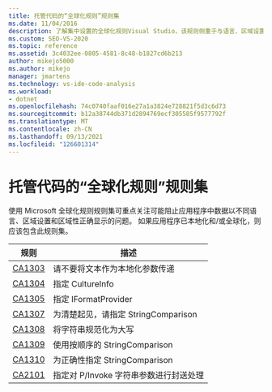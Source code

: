 ```yaml
---
title: 托管代码的“全球化规则”规则集
ms.date: 11/04/2016
description: 了解集中设置的全球化规则Visual Studio，该规则侧重于与语言、区域设置和区域性相关的问题。 请参阅规则说明。
ms.custom: SEO-VS-2020
ms.topic: reference
ms.assetid: 3c4032ee-0805-4581-8c48-b1827cd6b213
author: mikejo5000
ms.author: mikejo
manager: jmartens
ms.technology: vs-ide-code-analysis
ms.workload:
- dotnet
ms.openlocfilehash: 74c0740faaf016e27a1a3824e728821f5d3c6d73
ms.sourcegitcommit: b12a38744db371d2894769ecf305585f9577792f
ms.translationtype: MT
ms.contentlocale: zh-CN
ms.lasthandoff: 09/13/2021
ms.locfileid: "126601314"
---
```

# <a name="globalization-rules-rule-set-for-managed-code"></a>托管代码的“全球化规则”规则集

使用 Microsoft 全球化规则规则集可重点关注可能阻止应用程序中数据以不同语言、区域设置和区域性正确显示的问题。 如果应用程序已本地化和/或全球化，则应该包含此规则集。

|规则|描述|
|----------|-----------------|
|[CA1303](/dotnet/fundamentals/code-analysis/quality-rules/ca1303)|请不要将文本作为本地化参数传递|
|[CA1304](/dotnet/fundamentals/code-analysis/quality-rules/ca1304)|指定 CultureInfo|
|[CA1305](/dotnet/fundamentals/code-analysis/quality-rules/ca1305)|指定 IFormatProvider|
|[CA1307](/dotnet/fundamentals/code-analysis/quality-rules/ca1307)|为清楚起见，请指定 StringComparison|
|[CA1308](/dotnet/fundamentals/code-analysis/quality-rules/ca1308)|将字符串规范化为大写|
|[CA1309](/dotnet/fundamentals/code-analysis/quality-rules/ca1309)|使用按顺序的 StringComparison|
|[CA1310](/dotnet/fundamentals/code-analysis/quality-rules/ca1310)|为正确性指定 StringComparison|
|[CA2101](/dotnet/fundamentals/code-analysis/quality-rules/ca2101)|指定对 P/Invoke 字符串参数进行封送处理|
